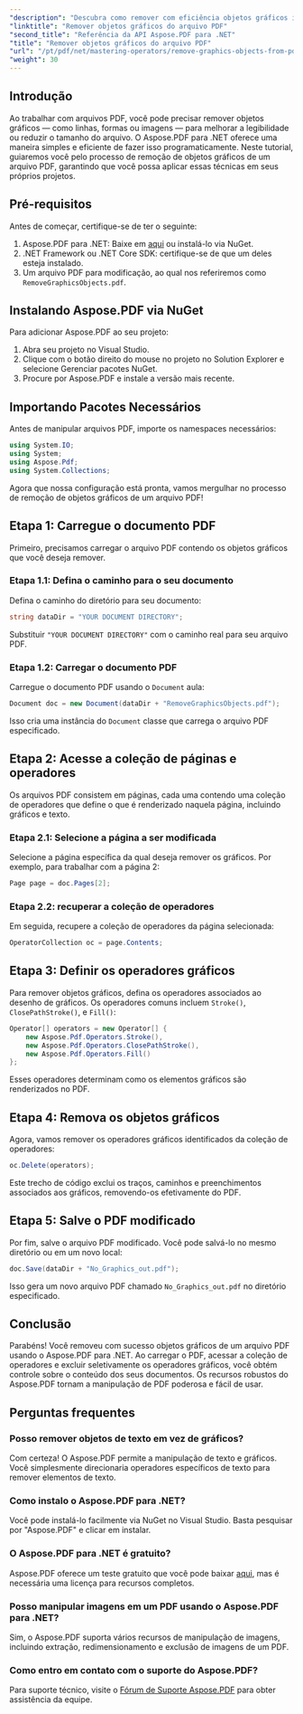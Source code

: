 ```yaml
---
"description": "Descubra como remover com eficiência objetos gráficos indesejados de seus arquivos PDF usando o Aspose.PDF para .NET neste guia completo. Seja para melhorar a legibilidade do documento ou reduzir o tamanho do arquivo,..."
"linktitle": "Remover objetos gráficos do arquivo PDF"
"second_title": "Referência da API Aspose.PDF para .NET"
"title": "Remover objetos gráficos do arquivo PDF"
"url": "/pt/pdf/net/mastering-operators/remove-graphics-objects-from-pdf-file/"
"weight": 30
---
```


## Introdução

Ao trabalhar com arquivos PDF, você pode precisar remover objetos gráficos — como linhas, formas ou imagens — para melhorar a legibilidade ou reduzir o tamanho do arquivo. O Aspose.PDF para .NET oferece uma maneira simples e eficiente de fazer isso programaticamente. Neste tutorial, guiaremos você pelo processo de remoção de objetos gráficos de um arquivo PDF, garantindo que você possa aplicar essas técnicas em seus próprios projetos.

## Pré-requisitos

Antes de começar, certifique-se de ter o seguinte:

1. Aspose.PDF para .NET: Baixe em [aqui](https://releases.aspose.com/pdf/net/) ou instalá-lo via NuGet.
2. .NET Framework ou .NET Core SDK: certifique-se de que um deles esteja instalado.
3. Um arquivo PDF para modificação, ao qual nos referiremos como `RemoveGraphicsObjects.pdf`.

## Instalando Aspose.PDF via NuGet

Para adicionar Aspose.PDF ao seu projeto:

1. Abra seu projeto no Visual Studio.
2. Clique com o botão direito do mouse no projeto no Solution Explorer e selecione Gerenciar pacotes NuGet.
3. Procure por Aspose.PDF e instale a versão mais recente.

## Importando Pacotes Necessários

Antes de manipular arquivos PDF, importe os namespaces necessários:

```csharp
using System.IO;
using System;
using Aspose.Pdf;
using System.Collections;
```

Agora que nossa configuração está pronta, vamos mergulhar no processo de remoção de objetos gráficos de um arquivo PDF!

## Etapa 1: Carregue o documento PDF

Primeiro, precisamos carregar o arquivo PDF contendo os objetos gráficos que você deseja remover.

### Etapa 1.1: Defina o caminho para o seu documento

Defina o caminho do diretório para seu documento:

```csharp
string dataDir = "YOUR DOCUMENT DIRECTORY";
```

Substituir `"YOUR DOCUMENT DIRECTORY"` com o caminho real para seu arquivo PDF.

### Etapa 1.2: Carregar o documento PDF

Carregue o documento PDF usando o `Document` aula:

```csharp
Document doc = new Document(dataDir + "RemoveGraphicsObjects.pdf");
```

Isso cria uma instância do `Document` classe que carrega o arquivo PDF especificado.

## Etapa 2: Acesse a coleção de páginas e operadores

Os arquivos PDF consistem em páginas, cada uma contendo uma coleção de operadores que define o que é renderizado naquela página, incluindo gráficos e texto.

### Etapa 2.1: Selecione a página a ser modificada

Selecione a página específica da qual deseja remover os gráficos. Por exemplo, para trabalhar com a página 2:

```csharp
Page page = doc.Pages[2];
```

### Etapa 2.2: recuperar a coleção de operadores

Em seguida, recupere a coleção de operadores da página selecionada:

```csharp
OperatorCollection oc = page.Contents;
```

## Etapa 3: Definir os operadores gráficos

Para remover objetos gráficos, defina os operadores associados ao desenho de gráficos. Os operadores comuns incluem `Stroke()`, `ClosePathStroke()`, e `Fill()`:

```csharp
Operator[] operators = new Operator[] {
    new Aspose.Pdf.Operators.Stroke(),
    new Aspose.Pdf.Operators.ClosePathStroke(),
    new Aspose.Pdf.Operators.Fill()
};
```

Esses operadores determinam como os elementos gráficos são renderizados no PDF.

## Etapa 4: Remova os objetos gráficos

Agora, vamos remover os operadores gráficos identificados da coleção de operadores:

```csharp
oc.Delete(operators);
```

Este trecho de código exclui os traços, caminhos e preenchimentos associados aos gráficos, removendo-os efetivamente do PDF.

## Etapa 5: Salve o PDF modificado

Por fim, salve o arquivo PDF modificado. Você pode salvá-lo no mesmo diretório ou em um novo local:

```csharp
doc.Save(dataDir + "No_Graphics_out.pdf");
```

Isso gera um novo arquivo PDF chamado `No_Graphics_out.pdf` no diretório especificado.

## Conclusão

Parabéns! Você removeu com sucesso objetos gráficos de um arquivo PDF usando o Aspose.PDF para .NET. Ao carregar o PDF, acessar a coleção de operadores e excluir seletivamente os operadores gráficos, você obtém controle sobre o conteúdo dos seus documentos. Os recursos robustos do Aspose.PDF tornam a manipulação de PDF poderosa e fácil de usar.

## Perguntas frequentes

### Posso remover objetos de texto em vez de gráficos?

Com certeza! O Aspose.PDF permite a manipulação de texto e gráficos. Você simplesmente direcionaria operadores específicos de texto para remover elementos de texto.

### Como instalo o Aspose.PDF para .NET?

Você pode instalá-lo facilmente via NuGet no Visual Studio. Basta pesquisar por "Aspose.PDF" e clicar em instalar.

### O Aspose.PDF para .NET é gratuito?

Aspose.PDF oferece um teste gratuito que você pode baixar [aqui](https://releases.aspose.com/), mas é necessária uma licença para recursos completos.

### Posso manipular imagens em um PDF usando o Aspose.PDF para .NET?

Sim, o Aspose.PDF suporta vários recursos de manipulação de imagens, incluindo extração, redimensionamento e exclusão de imagens de um PDF.

### Como entro em contato com o suporte do Aspose.PDF?

Para suporte técnico, visite o [Fórum de Suporte Aspose.PDF](https://forum.aspose.com/c/pdf/10) para obter assistência da equipe.